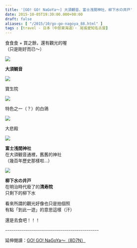 ```yaml
---
title: '[GO! GO! NaGoYa～] 大須観音、富士浅間神社、柳下水の井戸'
date: 2015-10-05T19:30:00.000+08:00
draft: false
aliases: [ "/2015/10/go-go-nagoya_88.html" ]
tags : [travel - 日本（中部東海道）・ 尾張愛知名古屋]
---
```


食食食 + 買之餘，還有觀光的喔  
（只是剛好而已～）  

![](/images/nagoya4d.jpg)

**大須観音**  

![](/images/nagoya4d1.jpg)

寶生院  

![](/images/nagoya4d2.jpg)

特色之一（？）的白鴿  

![](/images/nagoya4d3.jpg)

大悲殿  

![](/images/nagoya4d4.jpg)

**富士浅間神社**  
在大須観音通裡，舊舊的神社  
（幾百年歷史那樣啦...）  

![](/images/nagoya4d5.jpg)

**柳下水の井戸**  
在明治時代廢了的**清寿院**  
只剩下的柳下水  
  
看來所謂的觀光好像也只是拍個照  
有點「到此一遊」的意思這樣（汗）  
  
還是去食吧！！！  
  
\-----------------------------------------------  
  
延伸閱讀：[GO! GO! NaGoYa～（8D7N）](https://hidie.net/nagoya8d7n/)
